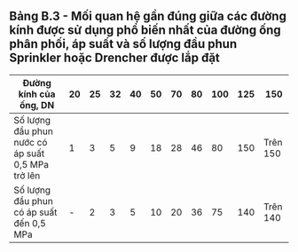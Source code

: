 ## Bảng B.3 - Mối quan hệ gần đúng giữa các đường kính được sử dụng phổ biến nhất của đường ống phân phối, áp suất và số lượng đầu phun Sprinkler hoặc Drencher được lắp đặt

| Đường kính của ống, DN                            | 20   |   25 |   32 |   40 |   50 |   70 |   80 |   100 |   125 | 150      |
|---------------------------------------------------|------|------|------|------|------|------|------|-------|-------|----------|
| Số lượng đầu phun nước có áp suất 0,5 MPa trở lên | 1    |    3 |    5 |    9 |   18 |   28 |   46 |    80 |   150 | Trên 150 |
| Số lượng đầu phun có áp suất đến 0,5 MPa          | -    |    2 |    3 |    5 |   10 |   20 |   36 |    75 |   140 | Trên 140 |